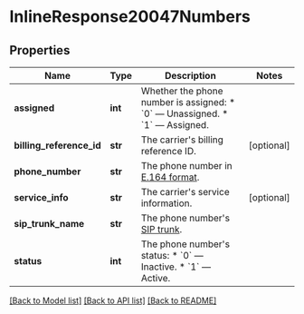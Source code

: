 # InlineResponse20047Numbers

## Properties
Name | Type | Description | Notes
------------ | ------------- | ------------- | -------------
**assigned** | **int** | Whether the phone number is assigned: * &#x60;0&#x60; — Unassigned. * &#x60;1&#x60; — Assigned. | 
**billing_reference_id** | **str** | The carrier&#x27;s billing reference ID. | [optional] 
**phone_number** | **str** | The phone number in [E.164 format](https://en.wikipedia.org/wiki/E.164). | 
**service_info** | **str** | The carrier&#x27;s service information. | [optional] 
**sip_trunk_name** | **str** | The phone number&#x27;s [SIP trunk](https://en.wikipedia.org/wiki/SIP_trunking). | 
**status** | **int** | The phone number&#x27;s status: * &#x60;0&#x60; — Inactive. * &#x60;1&#x60; — Active. | 

[[Back to Model list]](../README.md#documentation-for-models) [[Back to API list]](../README.md#documentation-for-api-endpoints) [[Back to README]](../README.md)

